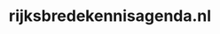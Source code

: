 ---
layout: post
title:  "rijksbredekennisagenda.nl"
internal_url:  "/data/rijksbredekennisagenda.nl.html"
categories: dutchgov
---